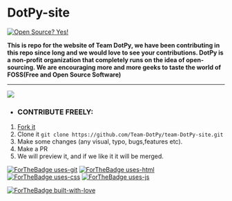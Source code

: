 # DotPy-site

[![Open Source? Yes!](https://badgen.net/badge/Open%20Source%20%3F/Yes%21/blue?icon=github)](https://github.com/Team-DotPy/team-DotPy-site)

**This is repo for the website of Team DotPy, we have been contributing in this repo since long and we would love to see your contributions. 
DotPy is a non-profit organization that completely runs on the idea of open-sourcing. We are encouraging more and more geeks to taste the world of FOSS(Free and Open Source Software)**

---
![](https://media.giphy.com/media/Y01wot3Bt9Bpdz8xvs/giphy.gif)
* ### CONTRIBUTE FREELY:
1. [Fork it](https://github.com/Team-DotPy/team-DotPy-site)
2. Clone it
```git clone https://github.com/Team-DotPy/team-DotPy-site.git``` 
3. Make some changes (any visual, typo, bugs,features etc).
4. Make a PR
5. We will preview it, and if we like it it will be merged.

[![ForTheBadge uses-git](http://ForTheBadge.com/images/badges/uses-git.svg)](https://github.com/Team-DotPy/team-DotPy-site)
[![ForTheBadge uses-html](http://ForTheBadge.com/images/badges/uses-html.svg)](https://github.com/Team-DotPy/team-DotPy-site)
[![ForTheBadge uses-css](http://ForTheBadge.com/images/badges/uses-css.svg)](https://github.com/Team-DotPy/team-DotPy-site)
[![ForTheBadge uses-js](http://ForTheBadge.com/images/badges/uses-js.svg)](https://github.com/Team-DotPy/team-DotPy-site)

[![ForTheBadge built-with-love](http://ForTheBadge.com/images/badges/built-with-love.svg)](https://github.com/Team-DotPy/team-DotPy-site)
